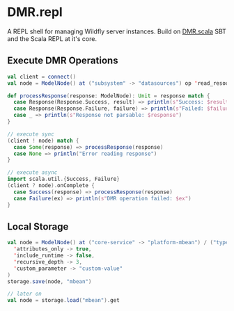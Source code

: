 # DMR.repl

A REPL shell for managing Wildfly server instances. Build on [DMR.scala](https://github.com/hpehl/dmr.scala) SBT and the Scala REPL at it's core.

## Execute DMR Operations

```scala
val client = connect()
val node = ModelNode() at ("subsystem" -> "datasources") op 'read_resource

def processResponse(response: ModelNode): Unit = response match {
  case Response(Response.Success, result) => println(s"Success: $result")
  case Response(Response.Failure, failure) => println(s"Failed: $failure")
  case _ => println(s"Response not parsable: $response")
}

// execute sync
(client ! node) match {
  case Some(response) => processResponse(response)
  case None => println("Error reading response")
}

// execute async
import scala.util.{Success, Failure}
(client ? node).onComplete {
  case Success(response) => processResponse(response)
  case Failure(ex) => println(s"DMR operation failed: $ex")
}
```

## Local Storage

```scala
val node = ModelNode() at ("core-service" -> "platform-mbean") / ("type" -> "runtime") op 'read_resource(
  'attributes_only -> true,
  'include_runtime -> false,
  'recursive_depth -> 3,
  'custom_parameter -> "custom-value"
)
storage.save(node, "mbean")

// later on
val node = storage.load("mbean").get
```
